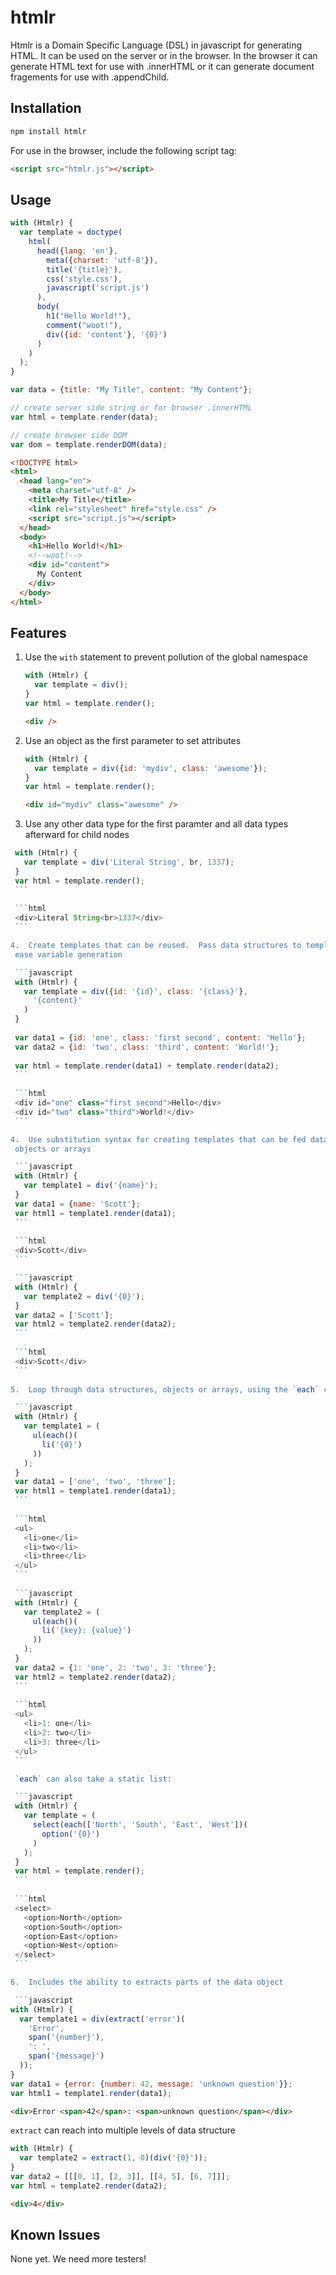 htmlr
=====

Htmlr is a Domain Specific Language (DSL) in javascript for generating HTML.
It can be used on the server or in the browser.  In the browser it can generate
HTML text for use with .innerHTML or it can generate document fragements for use
with .appendChild.

Installation
------------

```bash
npm install htmlr
```

For use in the browser, include the following script tag:

```html
<script src="htmlr.js"></script>
```

Usage
-----

```javascript
with (Htmlr) {
  var template = doctype(
    html(
      head({lang: 'en'},
        meta({charset: 'utf-8'}),
        title('{title}'),
        css('style.css'),
        javascript('script.js')
      ),
      body(
        h1("Hello World!"),
        comment("woot!"),
        div({id: 'content'}, '{0}')
      )
    )
  );
}

var data = {title: "My Title", content: "My Content"};

// create server side string or for browser .innerHTML
var html = template.render(data);

// create browser side DOM
var dom = template.renderDOM(data);
```

```html
<!DOCTYPE html>
<html>
  <head lang="en">
    <meta charset="utf-8" />
    <title>My Title</title>
    <link rel="stylesheet" href="style.css" />
    <script src="script.js"></script>
  </head>
  <body>
    <h1>Hello World!</h1>
    <!--woot!-->
    <div id="content">
      My Content
    </div>
  </body>
</html>
```

Features
--------

1.  Use the `with` statement to prevent pollution of the global namespace

    ```javascript
    with (Htmlr) {
      var template = div();
    }    
    var html = template.render();
    ```
    
    ```html
    <div />
    ```

2.  Use an object as the first parameter to set attributes

    ```javascript
    with (Htmlr) {
      var template = div({id: 'mydiv', class: 'awesome'});
    }    
    var html = template.render();
    ```
    
    ```html
    <div id="mydiv" class="awesome" />
    ```

3.  Use any other data type for the first paramter and all data types afterward
    for child nodes
   
   ```javascript
    with (Htmlr) {
      var template = div('Literal String', br, 1337);
    }   
    var html = template.render();
    ```
    
    ```html
    <div>Literal String<br>1337</div>
    ```

4.  Create templates that can be reused.  Pass data structures to templates to
    ease variable generation
   
    ```javascript
    with (Htmlr) {
      var template = div({id: '{id}', class: '{class}'},
        '{content}'
      )
    }
    
    var data1 = {id: 'one', class: 'first second', content: 'Hello'};
    var data2 = {id: 'two', class: 'third', content: 'World!'};
    
    var html = template.render(data1) + template.render(data2);
    ```
    
    ```html
    <div id="one" class="first second">Hello</div>
    <div id="two" class="third">World!</div>
    ```

4.  Use substitution syntax for creating templates that can be fed data, either
    objects or arrays

    ```javascript
    with (Htmlr) {
      var template1 = div('{name}');
    }
    var data1 = {name: 'Scott'};
    var html1 = template1.render(data1);
    ```
    
    ```html
    <div>Scott</div>
    ```    

    ```javascript
    with (Htmlr) {
      var template2 = div('{0}');
    }
    var data2 = ['Scott'];
    var html2 = template2.render(data2);
    ```
    
    ```html
    <div>Scott</div>
    ```
    
5.  Loop through data structures, objects or arrays, using the `each` construct

    ```javascript
    with (Htmlr) {
      var template1 = (
        ul(each()(
          li('{0}')
        ))
      );
    }
    var data1 = ['one', 'two', 'three'];
    var html1 = template1.render(data1);
    ```
    
    ```html
    <ul>
      <li>one</li>
      <li>two</li>
      <li>three</li>
    </ul>
    ```
        
    ```javascript
    with (Htmlr) {
      var template2 = (
        ul(each()(
          li('{key}: {value}')
        ))
      );
    }
    var data2 = {1: 'one', 2: 'two', 3: 'three'};
    var html2 = template2.render(data2);
    ```
    
    ```html
    <ul>
      <li>1: one</li>
      <li>2: two</li>
      <li>3: three</li>
    </ul>
    ```

    `each` can also take a static list:

    ```javascript
    with (Htmlr) {
      var template = (
        select(each(['North', 'South', 'East', 'West'])(
          option('{0}')
        )
      );
    }    
    var html = template.render();
    ```
    
    ```html
    <select>
      <option>North</option>
      <option>South</option>
      <option>East</option>
      <option>West</option>
    </select>
    ```

6.  Includes the ability to extracts parts of the data object

    ```javascript
   with (Htmlr) {
     var template1 = div(extract('error')(
       'Error',
       span('{number}'),
       ': ',
       span('{message}')
     ));
   }
   var data1 = {error: {number: 42, message: 'unknown question'}};
   var html1 = template1.render(data1);
   ```
   
   ```html
   <div>Error <span>42</span>: <span>unknown question</span></div>
   ```
   
   `extract` can reach into multiple levels of data structure
   
   ```javascript
   with (Htmlr) {
     var template2 = extract(1, 0)(div('{0}'));
   }
   var data2 = [[[0, 1], [2, 3]], [[4, 5], [6, 7]]];
   var html = template2.render(data2);
   ```
   
   ```html
   <div>4</div>
   ```

Known Issues
------------

None yet.  We need more testers!
